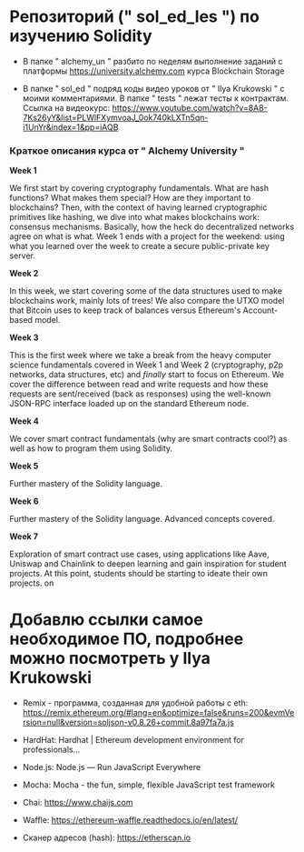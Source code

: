 
# Репозиторий (" sol_ed_les ") по изучению Solidity 

- В папке " alchemy_un " разбито по неделям выполнение заданий с платформы https://university.alchemy.com курса Blockchain Storage

- В папке " sol_ed " подряд коды видео уроков от " Ilya Krukowski " с моими комментариями. В папке " tests " лежат тесты к контрактам. Ссылка на видеокурс: https://www.youtube.com/watch?v=8A8-7Ks26yY&list=PLWlFXymvoaJ_0ok740kLXTn5qn-i1UnYr&index=1&pp=iAQB

### Краткое описания курса от " Alchemy University "


 **Week 1**

We first start by covering cryptography fundamentals. What are hash functions? What makes them special? How are they important to blockchains? Then, with the context of having learned cryptographic primitives like hashing, we dive into what makes blockchains work: consensus mechanisms. Basically, how the heck do decentralized networks agree on what is what. Week 1 ends with a project for the weekend: using what you learned over the week to create a secure public-private key server.

 **Week 2**

In this week, we start covering some of the data structures used to make blockchains work, mainly lots of trees! We also compare the UTXO model that Bitcoin uses to keep track of balances versus Ethereum's Account-based model.

 **Week 3**

This is the first week where we take a break from the heavy computer science fundamentals covered in Week 1 and Week 2 (cryptography, p2p networks, data structures, etc) and *finally* start to focus on Ethereum. We cover the difference between read and write requests and how these requests are sent/received (back as responses) using the well-known JSON-RPC interface loaded up on the standard Ethereum node.

 **Week 4**

We cover smart contract fundamentals (why are smart contracts cool?) as well as how to program them using Solidity.

 **Week 5**

Further mastery of the Solidity language.

 **Week 6**

Further mastery of the Solidity language. Advanced concepts covered.

 **Week 7**

Exploration of smart contract use cases, using applications like Aave, Uniswap and Chainlink to deepen learning and gain inspiration for student projects. At this point, students should be starting to ideate their own projects. on

# Добавлю ссылки самое необходимое ПО, подробнее можно посмотреть у Ilya Krukowski

- Remix - программа, созданная для удобной работы с eth:
https://remix.ethereum.org/#lang=en&optimize=false&runs=200&evmVersion=null&version=soljson-v0.8.26+commit.8a97fa7a.js

- HardHat: Hardhat | Ethereum development environment for professionals…​

- Node.js: Node.js — Run JavaScript Everywhere​

- Mocha: Mocha - the fun, simple, flexible JavaScript test framework​

- Chai: https://www.chaijs.com

- Waffle: https://ethereum-waffle.readthedocs.io/en/latest/

- Сканер адресов (hash): https://etherscan.io

